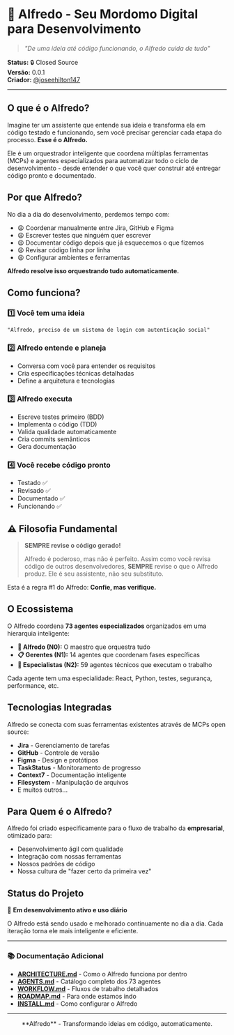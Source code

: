# 🤖 Alfredo - Seu Mordomo Digital para Desenvolvimento

> *"De uma ideia até código funcionando, o Alfredo cuida de tudo"*

**Status:** 🔒 Closed Source  
**Versão:** 0.0.1  
**Criador:** [@joseehilton147](https://github.com/joseehilton147)

---

## O que é o Alfredo?

Imagine ter um assistente que entende sua ideia e transforma ela em código testado e funcionando, sem você precisar gerenciar cada etapa do processo. **Esse é o Alfredo.**

Ele é um orquestrador inteligente que coordena múltiplas ferramentas (MCPs) e agentes especializados para automatizar todo o ciclo de desenvolvimento - desde entender o que você quer construir até entregar código pronto e documentado.

## Por que Alfredo?

No dia a dia do desenvolvimento, perdemos tempo com:
- 😩 Coordenar manualmente entre Jira, GitHub e Figma
- 😩 Escrever testes que ninguém quer escrever
- 😩 Documentar código depois que já esquecemos o que fizemos
- 😩 Revisar código linha por linha
- 😩 Configurar ambientes e ferramentas

**Alfredo resolve isso orquestrando tudo automaticamente.**

## Como funciona?

### 1️⃣ Você tem uma ideia
```
"Alfredo, preciso de um sistema de login com autenticação social"
```

### 2️⃣ Alfredo entende e planeja
- Conversa com você para entender os requisitos
- Cria especificações técnicas detalhadas
- Define a arquitetura e tecnologias

### 3️⃣ Alfredo executa
- Escreve testes primeiro (BDD)
- Implementa o código (TDD)
- Valida qualidade automaticamente
- Cria commits semânticos
- Gera documentação

### 4️⃣ Você recebe código pronto
- Testado ✅
- Revisado ✅
- Documentado ✅
- Funcionando ✅

## ⚠️ Filosofia Fundamental

> **SEMPRE revise o código gerado!**
> 
> Alfredo é poderoso, mas não é perfeito. Assim como você revisa código de outros desenvolvedores, **SEMPRE** revise o que o Alfredo produz. Ele é seu assistente, não seu substituto.

Esta é a regra #1 do Alfredo: **Confie, mas verifique.**

## O Ecossistema

O Alfredo coordena **73 agentes especializados** organizados em uma hierarquia inteligente:

- **🎯 Alfredo (N0):** O maestro que orquestra tudo
- **📋 Gerentes (N1):** 14 agentes que coordenam fases específicas
- **🔧 Especialistas (N2):** 59 agentes técnicos que executam o trabalho

Cada agente tem uma especialidade: React, Python, testes, segurança, performance, etc.

## Tecnologias Integradas

Alfredo se conecta com suas ferramentas existentes através de MCPs open source:

- **Jira** - Gerenciamento de tarefas
- **GitHub** - Controle de versão
- **Figma** - Design e protótipos
- **TaskStatus** - Monitoramento de progresso
- **Context7** - Documentação inteligente
- **Filesystem** - Manipulação de arquivos
- E muitos outros...

## Para Quem é o Alfredo?

Alfredo foi criado especificamente para o fluxo de trabalho da **empresarial**, otimizado para:
- Desenvolvimento ágil com qualidade
- Integração com nossas ferramentas
- Nossos padrões de código
- Nossa cultura de "fazer certo da primeira vez"

## Status do Projeto

🚧 **Em desenvolvimento ativo e uso diário**

O Alfredo está sendo usado e melhorado continuamente no dia a dia. Cada iteração torna ele mais inteligente e eficiente.

---

### 📚 Documentação Adicional

- [**ARCHITECTURE.md**](docs/ARCHITECTURE.md) - Como o Alfredo funciona por dentro
- [**AGENTS.md**](docs/AGENTS.md) - Catálogo completo dos 73 agentes
- [**WORKFLOW.md**](docs/WORKFLOW.md) - Fluxos de trabalho detalhados
- [**ROADMAP.md**](docs/ROADMAP.md) - Para onde estamos indo
- [**INSTALL.md**](docs/INSTALL.md) - Como configurar o Alfredo

---

<div align="center">
**Alfredo** - Transformando ideias em código, automaticamente.
</div>